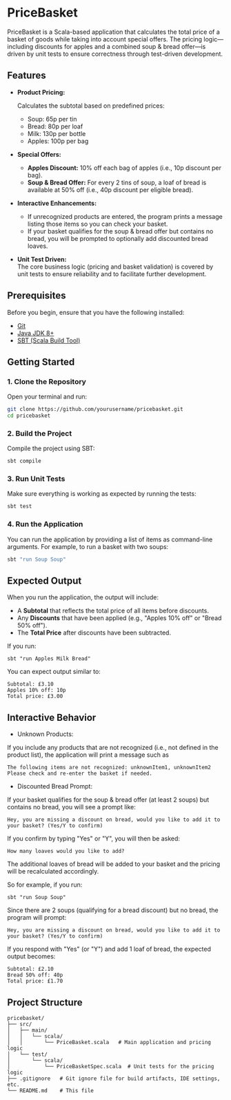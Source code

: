 # PriceBasket

PriceBasket is a Scala-based application that calculates the total price of a basket of goods while taking into account special offers. The pricing logic—including discounts for apples and a combined soup & bread offer—is driven by unit tests to ensure correctness through test-driven development.

## Features

- **Product Pricing:**

  Calculates the subtotal based on predefined prices:
  - Soup: 65p per tin
  - Bread: 80p per loaf
  - Milk: 130p per bottle
  - Apples: 100p per bag
 

- **Special Offers:**  
  - **Apples Discount:** 10% off each bag of apples (i.e., 10p discount per bag).
  - **Soup & Bread Offer:** For every 2 tins of soup, a loaf of bread is available at 50% off (i.e., 40p discount per eligible bread).

- **Interactive Enhancements:**  
  - If unrecognized products are entered, the program prints a message listing those items so you can check your basket.
  - If your basket qualifies for the soup & bread offer but contains no bread, you will be prompted to optionally add discounted bread loaves.

- **Unit Test Driven:**  
  The core business logic (pricing and basket validation) is covered by unit tests to ensure reliability and to facilitate further development.

## Prerequisites

Before you begin, ensure that you have the following installed:

- [Git](https://git-scm.com/)
- [Java JDK 8+](https://www.oracle.com/java/technologies/javase-downloads.html)
- [SBT (Scala Build Tool)](https://www.scala-sbt.org/download.html)

## Getting Started

### 1. Clone the Repository

Open your terminal and run:

```bash
git clone https://github.com/yourusername/pricebasket.git
cd pricebasket
```

### 2. Build the Project

Compile the project using SBT:

```bash
sbt compile
```

### 3. Run Unit Tests

Make sure everything is working as expected by running the tests:

```bash
sbt test
```

### 4. Run the Application

You can run the application by providing a list of items as command-line arguments. For example, to run a basket with two soups:

```bash
sbt "run Soup Soup"
```

## Expected Output

When you run the application, the output will include:
- A **Subtotal** that reflects the total price of all items before discounts.
- Any **Discounts** that have been applied (e.g., "Apples 10% off" or "Bread 50% off").
- The **Total Price** after discounts have been subtracted.

If you run:
```
sbt "run Apples Milk Bread"
```

You can expect output similar to:

```
Subtotal: £3.10
Apples 10% off: 10p
Total price: £3.00
```

## Interactive Behavior

- Unknown Products:

If you include any products that are not recognized (i.e., not defined in the product list), the application will print a message such as

```
The following items are not recognized: unknownItem1, unknownItem2
Please check and re-enter the basket if needed.
```

- Discounted Bread Prompt:

If your basket qualifies for the soup & bread offer (at least 2 soups) but contains no bread, you will see a prompt like:

```
Hey, you are missing a discount on bread, would you like to add it to your basket? (Yes/Y to confirm)
```

If you confirm by typing "Yes" or "Y", you will then be asked:

```
How many loaves would you like to add?
```

The additional loaves of bread will be added to your basket and the pricing will be recalculated accordingly.

So for example, if you run:

```
sbt "run Soup Soup"
```

Since there are 2 soups (qualifying for a bread discount) but no bread, the program will prompt:

```
Hey, you are missing a discount on bread, would you like to add it to your basket? (Yes/Y to confirm)
```

If you respond with "Yes" (or "Y") and add 1 loaf of bread, the expected output becomes:

```
Subtotal: £2.10
Bread 50% off: 40p
Total price: £1.70
```

## Project Structure

```
pricebasket/
├── src/
│   ├── main/
│   │   └── scala/
│   │       └── PriceBasket.scala   # Main application and pricing logic
│   └── test/
│       └── scala/
│           └── PriceBasketSpec.scala  # Unit tests for the pricing logic
├── .gitignore   # Git ignore file for build artifacts, IDE settings, etc.
└── README.md    # This file
```
